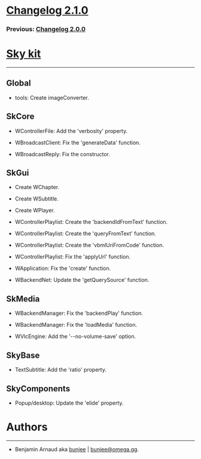 # [Changelog 2.1.0](https://omega.gg/Sky/changes/2.1.0.html)

### Previous: [Changelog 2.0.0](2.0.0.html)

# [Sky kit](https://omega.gg/Sky)
---

## Global

- tools: Create imageConverter.


## SkCore

- WControllerFile: Add the 'verbosity' property.

- WBroadcastClient: Fix the 'generateData' function.

- WBroadcastReply: Fix the constructor.


## SkGui

- Create WChapter.

- Create WSubtitle.

- Create WPlayer.

- WControllerPlaylist: Create the 'backendIdFromText' function.

- WControllerPlaylist: Create the 'queryFromText' function.

- WControllerPlaylist: Create the 'vbmlUriFromCode' function.

- WControllerPlaylist: Fix the 'applyUrl' function.

- WApplication: Fix the 'create' function.

- WBackendNet: Update the 'getQuerySource' function.


## SkMedia

- WBackendManager: Fix the 'backendPlay' function.

- WBackendManager: Fix the 'loadMedia' function.

- WVlcEngine: Add the '--no-volume-save' option.


## SkyBase

- TextSubtitle: Add the 'ratio' property.


## SkyComponents

- Popup/desktop: Update the 'elide' property.


# Authors
---

- Benjamin Arnaud aka [bunjee](https://bunjee.me) | <bunjee@omega.gg>.
